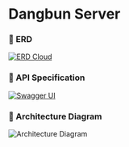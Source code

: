 # Dangbun Server



### 📌 ERD
[![ERD Cloud]([https://img.shields.io/badge/ERD%20Cloud-6C63FF?style=for-the-badge&labelColor=6C63FF)](https://www.erdcloud.com/d/QJDK3dYT29CjqWHAW)
<br>

### 📌 API Specification
[![Swagger UI](https://img.shields.io/badge/Swagger%20UI-00C853?style=for-the-badge&labelColor=00C853)](https://dangbun.o-r.kr/swagger-ui/index.html#/)
<br>

### 📌 Architecture Diagram
![Architecture Diagram](https://github.com/user-attachments/assets/73798468-c55c-412f-8d57-3deec74ad1cf)
